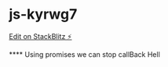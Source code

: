 # js-kyrwg7

[Edit on StackBlitz ⚡️](https://stackblitz.com/edit/js-kyrwg7)

\*\*\*\* Using promises we can stop callBack Hell

